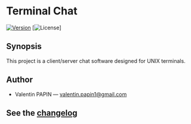 # Terminal Chat

[![Version](https://img.shields.io/badge/version-1.0.0-blue.svg)][changelog]
[![License](https://img.shields.io/aur/license/yaourt.svg)]

## Synopsis

This project is a client/server chat software designed for UNIX terminals.<br>

## Author

* Valentin PAPIN &mdash; <a href="mailto:valentin.papin1@gmail.com">valentin.papin1@gmail.com</a>

## See the [changelog]

[changelog]: ./CHANGELOG.md
[licence-link]: ./LICENCE
